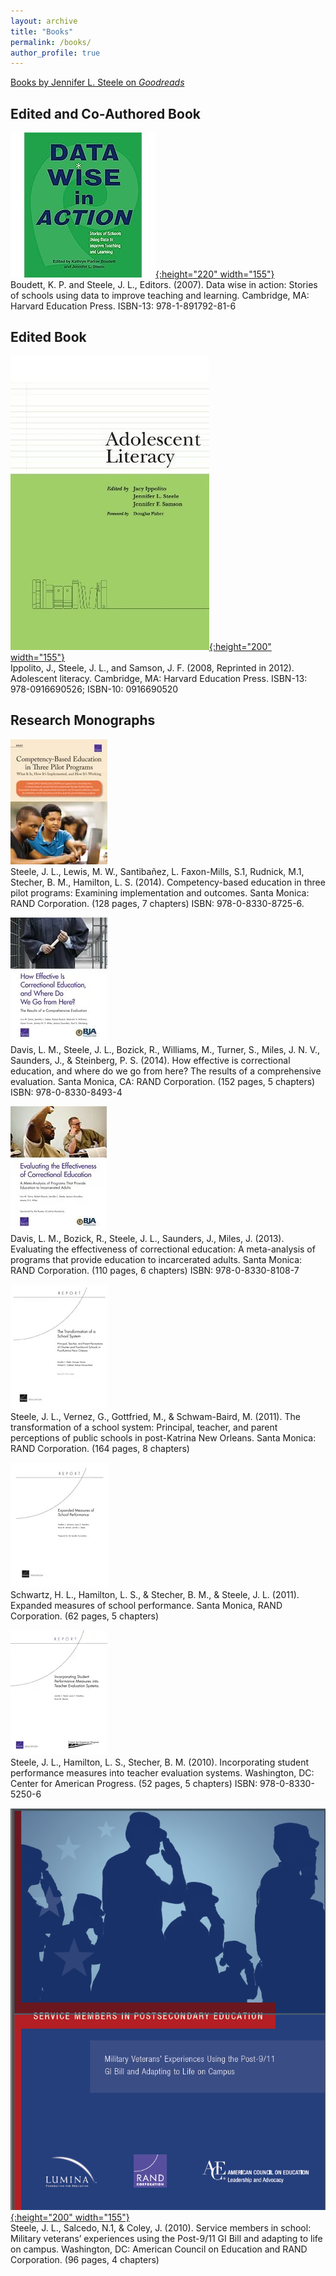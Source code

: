 ```yaml
---
layout: archive
title: "Books"
permalink: /books/
author_profile: true
---
```

  
    
[Books by Jennifer L. Steele on *Goodreads*](https://www.goodreads.com/author/list/1415033.Jennifer_L_Steele)
 
  
## Edited and Co-Authored Book  
  
[![Data Wise in Action](/images/datawiseinaction.jpg){:height="220" width="155"}](https://www.hepg.org/hep-home/books/data-wise-in-action)  
Boudett, K. P. and Steele, J. L., Editors. (2007). Data wise in action: Stories of schools using data to improve teaching and learning. Cambridge, MA: Harvard Education Press. ISBN-13: 978-1-891792-81-6

## Edited Book 
  
[![Adolescent Literacy](/images/adlit.jpg){:height="200" width="155"}](https://www.hepg.org/hep-home/books/adolescent-literacy_154)  
Ippolito, J., Steele, J. L., and Samson, J. F.  (2008, Reprinted in 2012). Adolescent literacy. Cambridge, MA: Harvard Education Press. ISBN-13: 978-0916690526; ISBN-10: 0916690520


## Research Monographs
  
[![Competency-Based Education](/images/competency.jpg)](https://www.rand.org/pubs/research_briefs/RB9796.html)  
Steele, J. L., Lewis, M. W., Santibañez, L. Faxon-Mills, S.1, Rudnick, M.1, Stecher, B. M., Hamilton, L. S. (2014). Competency-based education in three pilot programs: Examining implementation and outcomes. Santa Monica: RAND Corporation. (128 pages, 
7 chapters) ISBN: 978-0-8330-8725-6. 

[![Correctional Education Cost Analysis](/images/corred2.jpg)](https://www.rand.org/pubs/research_reports/RR564.html)  
Davis, L. M., Steele, J. L., Bozick, R., Williams, M., Turner, S., Miles, J. N. V., Saunders, J., & Steinberg, P. S. (2014). How effective is correctional education, and where do we go from here? The results of a comprehensive evaluation. Santa Monica, CA: RAND Corporation. (152 pages, 5 chapters) ISBN: 978-0-8330-8493-4 

[![Correctional Education Meta-Analysis](/images/corred1.jpg)](https://www.rand.org/pubs/research_reports/RR266.html)  
Davis, L. M., Bozick, R., Steele, J. L., Saunders, J., Miles, J. (2013). Evaluating the effectiveness of correctional education: A meta-analysis of programs that provide education to incarcerated adults. Santa Monica: RAND Corporation. (110 pages, 6 chapters) ISBN: 978-0-8330-8108-7

[![NOLA Transformation Study](/images/nola.jpg)](https://www.rand.org/pubs/technical_reports/TR1145.html)  
Steele, J. L., Vernez, G., Gottfried, M., & Schwam-Baird, M. (2011). The transformation of a school system: Principal, teacher, and parent perceptions of public schools in post-Katrina New Orleans. Santa Monica: RAND Corporation. (164 pages, 8 chapters)

[![Expanded Measures](/images/expanded.jpg)](https://www.rand.org/pubs/technical_reports/TR968.html)  
Schwartz, H. L., Hamilton, L. S., & Stecher, B. M., & Steele, J. L. (2011). Expanded measures of school performance. Santa Monica, RAND Corporation. (62 pages, 5 chapters) 

[![Incorporating Measures](/images/incorporate.jpg)](https://www.rand.org/pubs/technical_reports/TR917.html)   
Steele, J. L., Hamilton, L. S., Stecher, B. M. (2010). Incorporating student performance measures into teacher evaluation systems. Washington, DC: Center for American Progress. (52 pages, 5 chapters) ISBN: 978-0-8330-5250-6 

[![Service Members in School](/images/svcmbr_2010_cover.png){:height="200" width="155"}](https://www.rand.org/pubs/monographs/MG1083.html)  
Steele, J. L., Salcedo, N.1, & Coley, J. (2010). Service members in school: Military veterans’ experiences using the Post-9/11 GI Bill and adapting to life on campus. Washington, DC: American Council on Education and RAND Corporation. (96 pages, 4 chapters) 

